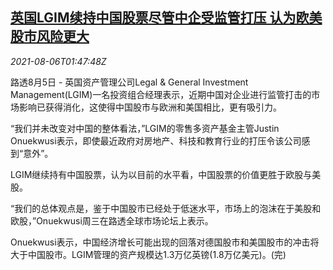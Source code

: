 <!--1628215262000-->
[英国LGIM续持中国股票尽管中企受监管打压 认为欧美股市风险更大](https://cn.reuters.com/article/global-funds-lgim-gmf-china-0806-idCNKBS2F7051)
------

<div><i>2021-08-06T01:47:48Z</i></div><p>路透8月5日 - 英国资产管理公司Legal &amp; General Investment Management(LGIM)一名投资组合经理表示，近期中国对企业进行监管打击的市场影响已获得消化，这使得中国股市与欧洲和美国相比，更有吸引力。</p><p>“我们并未改变对中国的整体看法，”LGIM的零售多资产基金主管Justin Onuekwusi表示，即使最近政府对房地产、科技和教育行业的打压令该公司感到“意外”。</p><p>LGIM继续持有中国股票，认为以目前的水平看，中国股票的价值更胜于欧股与美股。</p><p>“我们的总体观点是，鉴于中国股市已经处于低迷水平，市场上的泡沫在于美股和欧股，”Onuekwusi周三在路透全球市场论坛上表示。</p><p>Onuekwusi表示，中国经济增长可能出现的回落对德国股市和美国股市的冲击将大于中国股市。LGIM管理的资产规模达1.3万亿英镑(1.8万亿美元)。(完)</p>

